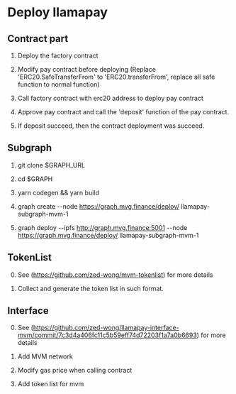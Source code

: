 # Deploy llamapay

## Contract part

1. Deploy the factory contract

2. Modify pay contract before deploying (Replace 'ERC20.SafeTransferFrom' to 'ERC20.transferFrom', replace all safe function to normal function)

3. Call factory contract with erc20 address to deploy pay contract

4. Approve pay contract and call the 'deposit' function of the pay contract.

5. If deposit succeed, then the contract deployment was succeed.

## Subgraph

1. git clone $GRAPH_URL

2. cd $GRAPH

3. yarn codegen && yarn build 

4. graph create --node https://graph.mvg.finance/deploy/ llamapay-subgraph-mvm-1

5. graph deploy --ipfs http://graph.mvg.finance:5001 --node https://graph.mvg.finance/deploy/ llamapay-subgraph-mvm-1

##  TokenList

0. See (https://github.com/zed-wong/mvm-tokenlist) for more details

1. Collect and generate the token list in such format.

## Interface

0. See (https://github.com/zed-wong/llamapay-interface-mvm/commit/7c3d4a406fc11c5b59eff74d72203f1a7a0b6693) for more details

1. Add MVM network

2. Modify gas price when calling contract

3. Add token list for mvm

